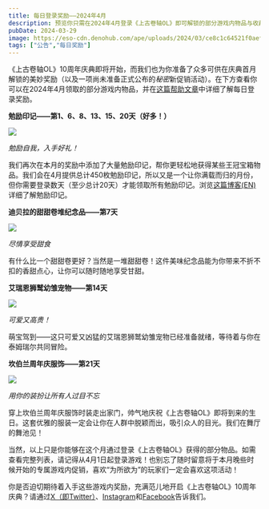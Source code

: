```yaml
---
title: 每日登录奖励——2024年4月
description: 预览你只需在2024年4月登录《上古卷轴OL》即可解锁的部分游戏内物品与收藏品！
pubDate: 2024-03-29
image: https://eso-cdn.denohub.com/ape/uploads/2024/03/ce8c1c64521f0aefabd98528354b365d.jpg
tags: ["公告","每日奖励"]
---
```


《上古卷轴OL》10周年庆典即将开始，而我们也为你准备了众多可供在庆典首月解锁的美妙奖励（以及一项尚未准备正式公布的*秘密*新促销活动）。在下方查看你可以在2024年4月领取的部分游戏内物品，并在[这篇帮助文章](https://help.elderscrollsonline.com/#zh-CN/answer/60270)中详细了解每日登录奖励。

**勉励印记——第1、6、8、13、15、20天（好多！）**

![](https://eso-cdn.denohub.com/ape/uploads/2023/10/cbf054f9fa4122ee9be26996607da8d2.jpg)

<p class="text-gray-500 text-sm text-center"><i>勉励自我，入手好礼！</i></p>

我们再次在本月的奖励中添加了大量勉励印记，帮你更轻松地获得某些王冠宝箱物品。我们会在4月提供总计450枚勉励印记，所以又是一个让你满载而归的月份，但你需要登录数天（至少总计20天）才能领取所有勉励印记。浏览[这篇博客(EN)](/news/post/59925)详细了解勉励印记。

**迪贝拉的甜甜卷堆纪念品——第7天**

![](https://eso-cdn.denohub.com/ape/uploads/2024/03/58dd0a3ca35cdfc73347500bd64981a1.jpg)

<p class="text-gray-500 text-sm text-center"><i>尽情享受甜食</i></p>

有什么比一个甜甜卷更好？当然是一堆甜甜卷！这件美味纪念品能为你带来不折不扣的香甜点心，让你可以随时随地享受甘甜。

**艾瑞恩狮鹫幼雏宠物——第14天**

![](https://eso-cdn.denohub.com/ape/uploads/2024/03/728afd0fd6ae05a1d0e8c91b5d8525b8.jpg)

<p class="text-gray-500 text-sm text-center"><i>可爱又高贵！</i></p>

萌宝驾到——这只可爱又凶猛的艾瑞恩狮鹫幼雏宠物已经准备就绪，等待着与你在泰姆瑞尔共同冒险。

**坎伯兰周年庆服饰——第21天**

![](https://eso-cdn.denohub.com/ape/uploads/2024/03/b896db0f95aba09ea92b02703cafd2ef.jpg)

<p class="text-gray-500 text-sm text-center"><i>用你的装扮让所有人过目不忘</i></p>

穿上坎伯兰周年庆服饰时装走出家门，帅气地庆祝《上古卷轴OL》即将到来的生日。这套优雅的服装一定会让你在人群中脱颖而出，吸引众人的目光。我们在舞厅的舞池见！ 

当然，以上只是你能够在这个月通过登录《上古卷轴OL》获得的部分物品。如需查看完整列表，请记得从4月1日起登录游戏！也别忘了随时留意将于本月晚些时候开始的专属游戏内促销，喜欢“为所欲为”的玩家们一定会喜欢这项活动！

你是否迫切期待着入手这些游戏内奖励，充满范儿地开启《上古卷轴OL》10周年庆典？请通过[X（即Twitter）](https://twitter.com/TESOnline)、[Instagram](https://www.instagram.com/elderscrollsonline/)和[Facebook](https://www.facebook.com/elderscrollsonline)告诉我们。
